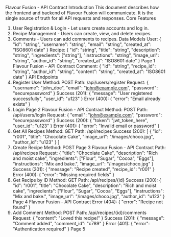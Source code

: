 Flavour Fusion - API Contract
Introduction
This document describes how the frontend and backend of Flavour Fusion will communicate.
It is the single source of truth for all API requests and responses.
Core Features
1. User Registration & Login - Let users create accounts and log in.
2. Recipe Management - Users can create, view, and delete recipes.
3. Comments - Users can add comments to recipes.
Data Models
User:
{
 "id": "string",
 "username": "string",
 "email": "string",
 "created_at": "ISO8601 date"
}
Recipe:
{
 "id": "string",
 "title": "string",
 "description": "string",
 "ingredients": ["string"],
 "instructions": "string",
 "image_url": "string",
 "author_id": "string",
 "created_at": "ISO8601 date"
}
Page 1
Flavour Fusion - API Contract
Comment:
{
 "id": "string",
 "recipe_id": "string",
 "author_id": "string",
 "content": "string",
 "created_at": "ISO8601 date"
}
API Endpoints
1. Register User
Method: POST
Path: /api/users/register
Request:
{
 "username": "john_doe",
 "email": "john@example.com",
 "password": "securepassword"
}
Success (201):
{
 "message": "User registered successfully",
 "user_id": "u123"
}
Error (400):
{
 "error": "Email already exists"
}
2. Login
Page 2
Flavour Fusion - API Contract
Method: POST
Path: /api/users/login
Request:
{
 "email": "john@example.com",
 "password": "securepassword"
}
Success (200):
{
 "token": "jwt_token_here",
 "user_id": "u123"
}
Error (401):
{
 "error": "Invalid email or password"
}
3. Get All Recipes
Method: GET
Path: /api/recipes
Success (200):
[
 {
 "id": "r001",
 "title": "Chocolate Cake",
 "image_url": "/images/choco.jpg",
 "author_id": "u123"
 }
]
4. Create Recipe
Method: POST
Page 3
Flavour Fusion - API Contract
Path: /api/recipes
Request:
{
 "title": "Chocolate Cake",
 "description": "Rich and moist cake",
 "ingredients": ["Flour", "Sugar", "Cocoa", "Eggs"],
 "instructions": "Mix and bake.",
 "image_url": "/images/choco.jpg"
}
Success (201):
{
 "message": "Recipe created",
 "recipe_id": "r001"
}
Error (400):
{
 "error": "Missing required fields"
}
5. Get Recipe by ID
Method: GET
Path: /api/recipes/{id}
Success (200):
{
 "id": "r001",
 "title": "Chocolate Cake",
 "description": "Rich and moist cake",
 "ingredients": ["Flour", "Sugar", "Cocoa", "Eggs"],
 "instructions": "Mix and bake.",
 "image_url": "/images/choco.jpg",
 "author_id": "u123"
}
Page 4
Flavour Fusion - API Contract
Error (404):
{
 "error": "Recipe not found"
}
6. Add Comment
Method: POST
Path: /api/recipes/{id}/comments
Request:
{
 "content": "Loved this recipe!"
}
Success (201):
{
 "message": "Comment added",
 "comment_id": "c789"
}
Error (401):
{
 "error": "Authentication required"
}
Page 5
